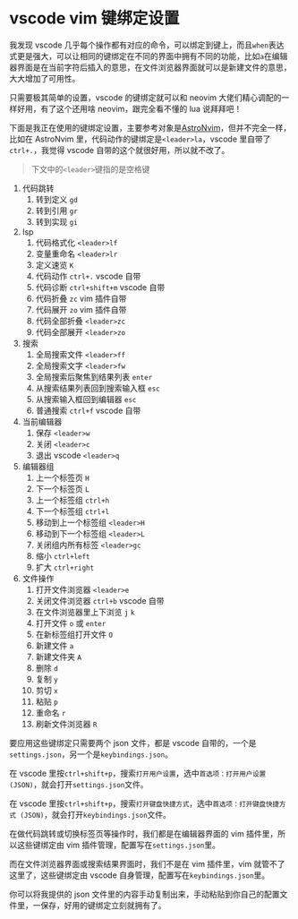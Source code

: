 # vscode vim 键绑定设置

我发现 vscode 几乎每个操作都有对应的命令，可以绑定到键上，而且`when`表达式更是强大，可以让相同的键绑定在不同的界面中拥有不同的功能，比如`a`在编辑器界面是在当前字符后插入的意思，在文件浏览器界面就可以是新建文件的意思，大大增加了可用性。

只需要极其简单的设置，vscode 的键绑定就可以和 neovim 大佬们精心调配的一样好用，有了这个还用啥 neovim，跟完全看不懂的 lua 说拜拜吧！

下面是我正在使用的键绑定设置，主要参考对象是[AstroNvim](https://github.com/AstroNvim/AstroNvim)，但并不完全一样，比如在 AstroNvim 里，代码动作的键绑定是`<leader>la`，vscode 里自带了`ctrl+.`，我觉得 vscode 自带的这个就很好用，所以就不改了。

> 下文中的`<leader>`键指的是空格键

1. 代码跳转
   1. 转到定义 `gd`
   2. 转到引用 `gr`
   3. 转到实现 `gi`
2. lsp
   1. 代码格式化 `<leader>lf`
   2. 变量重命名 `<leader>lr`
   3. 定义速览 `K`
   4. 代码动作 `ctrl+.` vscode 自带
   5. 代码诊断 `ctrl+shift+m` vscode 自带
   6. 代码折叠 `zc` vim 插件自带
   7. 代码展开 `zo` vim 插件自带
   8. 代码全部折叠 `<leader>zc`
   9. 代码全部展开 `<leader>zo`
3. 搜索
   1. 全局搜索文件 `<leader>ff`
   2. 全局搜索文字 `<leader>fw`
   3. 全局搜索后聚焦到结果列表 `enter`
   4. 从搜索结果列表回到搜索输入框 `esc`
   5. 从搜索输入框回到编辑器 `esc`
   6. 普通搜索 `ctrl+f` vscode 自带
4. 当前编辑器
   1. 保存 `<leader>w`
   2. 关闭 `<leader>c`
   3. 退出 vscode `<leader>q`
5. 编辑器组
   1. 上一个标签页 `H`
   2. 下一个标签页 `L`
   3. 上一个标签组 `ctrl+h`
   4. 下一个标签组 `ctrl+l`
   5. 移动到上一个标签组 `<leader>H`
   6. 移动到下一个标签组 `<leader>L`
   7. 关闭组内所有标签 `<leader>gc`
   8. 缩小 `ctrl+left`
   9. 扩大 `ctrl+right`
6. 文件操作
   1. 打开文件浏览器 `<leader>e`
   2. 关闭文件浏览器 `ctrl+b` vscode 自带
   3. 在文件浏览器里上下浏览 `j` `k`
   4. 打开文件 `o` 或 `enter`
   5. 在新标签组打开文件 `O`
   6. 新建文件 `a`
   7. 新建文件夹 `A`
   8. 删除 `d`
   9. 复制 `y`
   10. 剪切 `x`
   11. 粘贴 `p`
   12. 重命名 `r`
   13. 刷新文件浏览器 `R`



要应用这些键绑定只需要两个 json 文件，都是 vscode 自带的，一个是`settings.json`，另一个是`keybindings.json`。

在 vscode 里按`ctrl+shift+p`，搜索`打开用户设置`，选中`首选项：打开用户设置 (JSON)`，就会打开`settings.json`文件。

在 vscode 里按`ctrl+shift+p`，搜索`打开键盘快捷方式`，选中`首选项：打开键盘快捷方式 (JSON)`，就会打开`keybindings.json`文件。

在做代码跳转或切换标签页等操作时，我们都是在编辑器界面的 vim 插件里，所以这些键绑定由 vim 插件管理，配置写在`settings.json`里。

而在文件浏览器界面或搜索结果界面时，我们不是在 vim 插件里，vim 就管不了这里了，这些键绑定由 vscode 自身管理，配置写在`keybindings.json`里。

你可以将我提供的 json 文件里的内容手动复制出来，手动粘贴到你自己的配置文件里，一保存，好用的键绑定立刻就拥有了。

